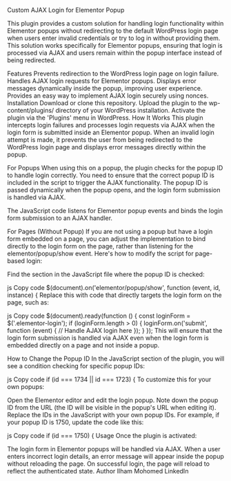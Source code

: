 Custom AJAX Login for Elementor Popup

This plugin provides a custom solution for handling login functionality within Elementor popups without redirecting to the default WordPress login page when users enter invalid credentials or try to log in without providing them. This solution works specifically for Elementor popups, ensuring that login is processed via AJAX and users remain within the popup interface instead of being redirected.

Features
Prevents redirection to the WordPress login page on login failure.
Handles AJAX login requests for Elementor popups.
Displays error messages dynamically inside the popup, improving user experience.
Provides an easy way to implement AJAX login securely using nonces.
Installation
Download or clone this repository.
Upload the plugin to the wp-content/plugins/ directory of your WordPress installation.
Activate the plugin via the 'Plugins' menu in WordPress.
How It Works
This plugin intercepts login failures and processes login requests via AJAX when the login form is submitted inside an Elementor popup. When an invalid login attempt is made, it prevents the user from being redirected to the WordPress login page and displays error messages directly within the popup.

For Popups
When using this on a popup, the plugin checks for the popup ID to handle login correctly. You need to ensure that the correct popup ID is included in the script to trigger the AJAX functionality. The popup ID is passed dynamically when the popup opens, and the login form submission is handled via AJAX.

The JavaScript code listens for Elementor popup events and binds the login form submission to an AJAX handler.

For Pages (Without Popup)
If you are not using a popup but have a login form embedded on a page, you can adjust the implementation to bind directly to the login form on the page, rather than listening for the elementor/popup/show event. Here's how to modify the script for page-based login:

Find the section in the JavaScript file where the popup ID is checked:

js
Copy code
$(document).on('elementor/popup/show', function (event, id, instance) {
Replace this with code that directly targets the login form on the page, such as:

js
Copy code
$(document).ready(function () {
    const loginForm = $('.elementor-login');
    if (loginForm.length > 0) {
        loginForm.on('submit', function (event) {
            // Handle AJAX login here
        });
    }
});
This will ensure that the login form submission is handled via AJAX even when the login form is embedded directly on a page and not inside a popup.

How to Change the Popup ID
In the JavaScript section of the plugin, you will see a condition checking for specific popup IDs:

js
Copy code
if (id === 1734 || id === 1723) {
To customize this for your own popups:

Open the Elementor editor and edit the login popup.
Note down the popup ID from the URL (the ID will be visible in the popup's URL when editing it).
Replace the IDs in the JavaScript with your own popup IDs.
For example, if your popup ID is 1750, update the code like this:

js
Copy code
if (id === 1750) {
Usage
Once the plugin is activated:

The login form in Elementor popups will be handled via AJAX.
When a user enters incorrect login details, an error message will appear inside the popup without reloading the page.
On successful login, the page will reload to reflect the authenticated state.
Author
Ilham Mohomed
LinkedIn
